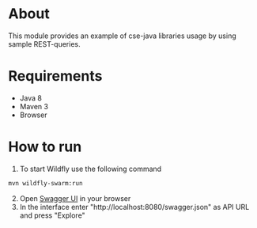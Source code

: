 # About
This module provides an example of cse-java libraries usage by using sample REST-queries.

# Requirements
* Java 8
* Maven 3
* Browser

# How to run
1. To start Wildfly use the following command
```bash
mvn wildfly-swarm:run
```
2. Open [Swagger UI](http://localhost:8080/swagger-ui/) in your browser
3. In the interface enter "http://localhost:8080/swagger.json" as API URL and press "Explore"
